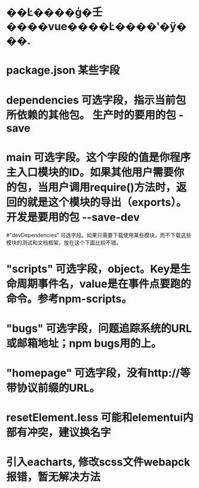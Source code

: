 # ��Ŀ����ģ�壬����vue����Ŀ����ʹ�ÿ���.
# package.json 某些字段
# dependencies 可选字段，指示当前包所依赖的其他包。  生产时的要用的包 -save
# main 可选字段。这个字段的值是你程序主入口模块的ID。如果其他用户需要你的包，当用户调用require()方法时，返回的就是这个模块的导出（exports）。    开发是要用的包 --save-dev
#"devDependencies" 可选字段。如果只需要下载使用某些模块，而不下载这些模块的测试和文档框架，放在这个下面比较不错。   
# "scripts" 可选字段，object。Key是生命周期事件名，value是在事件点要跑的命令。参考npm-scripts。    
# "bugs" 可选字段，问题追踪系统的URL或邮箱地址；npm bugs用的上。    
# "homepage" 可选字段，没有http://等带协议前缀的URL。


# resetElement.less  可能和elementui内部有冲突，建议换名字
# 引入eacharts, 修改scss文件webapck报错，暂无解决方法